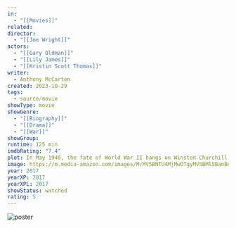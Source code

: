 ```yaml
---
in:
  - "[[Movies]]"
related: 
director:
  - "[[Joe Wright]]"
actors:
  - "[[Gary Oldman]]"
  - "[[Lily James]]"
  - "[[Kristin Scott Thomas]]"
writer:
  - Anthony McCarten
created: 2023-10-29
tags:
  - source/movie
showType: movie
showGenre:
  - "[[Biography]]"
  - "[[Drama]]"
  - "[[War]]"
showGroup: 
runtime: 125 min
imdbRating: "7.4"
plot: In May 1940, the fate of World War II hangs on Winston Churchill, who must decide whether to negotiate with Adolf Hitler, or fight on knowing that it could mean the end of the British Empire.
image: https://m.media-amazon.com/images/M/MV5BNTU4MjMwOTgyMV5BMl5BanBnXkFtZTgwODQzNjY2NDM@._V1_SX300.jpg
year: 2017
yearXP: 2017
yearXPL: 2017
showStatus: watched
rating: 5
---
```

![poster](https://m.media-amazon.com/images/M/MV5BNTU4MjMwOTgyMV5BMl5BanBnXkFtZTgwODQzNjY2NDM@._V1_SX300.jpg)

